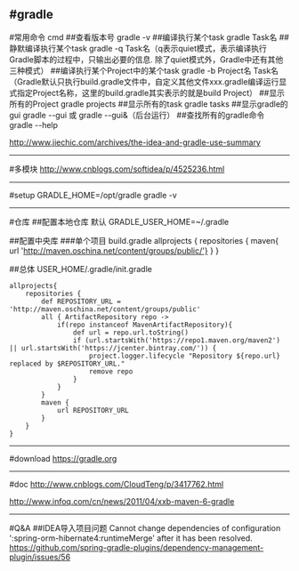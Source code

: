 #gradle
---
#常用命令 cmd
##查看版本号
gradle -v
##编译执行某个task
gradle Task名
##静默编译执行某个task
gradle -q Task名（q表示quiet模式，表示编译执行Gradle脚本的过程中，只输出必要的信息. 除了quiet模式外，Gradle中还有其他三种模式）
##编译执行某个Project中的某个task
gradle -b Project名 Task名（Gradle默认只执行build.gradle文件中，自定义其他文件xxx.gradle编译运行显式指定Project名称，这里的build.gradle其实表示的就是build Project）
##显示所有的Project
gradle projects
##显示所有的task
gradle tasks
##显示gradle的gui
gradle --gui 或 gradle --gui&（后台运行）
##查找所有的gradle命令
gradle --help

http://www.jiechic.com/archives/the-idea-and-gradle-use-summary

---
#多模块
http://www.cnblogs.com/softidea/p/4525236.html



---
#setup
GRADLE_HOME=/opt/gradle
gradle -v

---
#仓库
##配置本地仓库
默认
GRADLE_USER_HOME=~/.gradle

##配置中央库
###单个项目
build.gradle
allprojects {
    repositories {
        maven{ url 'http://maven.oschina.net/content/groups/public/'}
    }
}

##总体
USER_HOME/.gradle/init.gradle
```
allprojects{
    repositories {
        def REPOSITORY_URL = 'http://maven.oschina.net/content/groups/public'
        all { ArtifactRepository repo ->
            if(repo instanceof MavenArtifactRepository){
                def url = repo.url.toString()
                if (url.startsWith('https://repo1.maven.org/maven2') || url.startsWith('https://jcenter.bintray.com/')) {
                    project.logger.lifecycle "Repository ${repo.url} replaced by $REPOSITORY_URL."
                    remove repo
                }
            }
        }
        maven {
            url REPOSITORY_URL
        }
    }
}

```


---
#download
https://gradle.org


---
#doc
http://www.cnblogs.com/CloudTeng/p/3417762.html

http://www.infoq.com/cn/news/2011/04/xxb-maven-6-gradle

---
#Q&A
##IDEA导入项目问题
Cannot change dependencies of configuration ':spring-orm-hibernate4:runtimeMerge' after it has been resolved.
https://github.com/spring-gradle-plugins/dependency-management-plugin/issues/56

